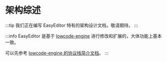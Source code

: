 # 架构综述

:::tip
我们正在编写 EasyEditor 特有的架构设计文档，敬请期待。
:::

:::info
EasyEditor 是基于 [lowcode-engine](https://github.com/alibaba/lowcode-engine) 进行修改和扩展的，大体功能上基本一致。

可以先参考 [lowcode-engine 的协议栈简介文档](https://lowcode-engine.cn/site/docs/guide/design/specs)。
:::

